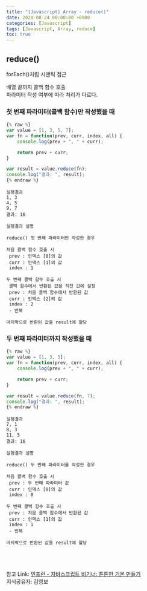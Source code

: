```yaml
---
title: "[Javascript] Array - reduce()"
date: 2020-08-24 00:00:00 +0900
categories: [Javascript]
tags: [Javascript, Array, reduce]
toc: true
---
```


## reduce()

forEach()처럼 시맨틱 접근

배열 끝까지 콜백 함수 호출<br />
파라미터 작성 여부에 따라 처리가 다르다.

### 첫 번째 파라미터(콜백 함수)만 작성했을 때

```javascript
{% raw %}
var value = [1, 3, 5, 7];
var fn = function(prev, curr, index, all) {
	console.log(prev + ", " + curr);

	return prev + curr;
}

var result = value.reduce(fn);
console.log("결과: ", result);
{% endraw %}
```

```
실행결과
1, 3
4, 5
9, 7
결과: 16
```

```
실행결과 설명

reduce() 첫 번째 파라미터만 작성한 경우

처음 콜백 함수 호출 시
 prev : 인덱스 [0]의 값
 curr : 인덱스 [1]의 값
 index : 1

두 번째 콜백 함수 호출 시
 콜백 함수에서 반환된 값을 직전 값에 설정
 prev : 처음 콜백 함수에서 반환된 값
 curr : 인덱스 [2]의 값
 index : 2
 - 반복

마지막으로 반환된 값을 result에 할당
```

### 두 번째 파라미터까지 작성했을 때

```javascript
{% raw %}
var value = [1, 3, 5];
var fn = function(prev, curr, index, all) {
	console.log(prev + ", " + curr);

	return prev + curr;
}

var result = value.reduce(fn, 7);
console.log("결과: ", result);
{% endraw %}
```

```
실행결과
7, 1
8, 3
11, 5
결과: 16
```

```
실행결과 설명

reduce() 두 번째 파라미터를 작성한 경우

처음 콜백 함수 호출 시
 prev : 두 번째 파라미터 값
 curr : 인덱스 [0]의 값
 index : 0

두 번째 콜백 함수 호출 시
 prev : 처음 콜백 함수에서 반환된 값
 curr : 인덱스 [1]의 값
 index : 1
 - 반복

마지막으로 반환된 값을 result에 할당
```

<br /><br /><br />
참고 Link: [인프런 - 자바스크립트 비기너: 튼튼한 기본 만들기][link]<br />
지식공유자: 김영보

[link]: https://www.inflearn.com/course/%EC%9E%90%EB%B0%94%EC%8A%A4%ED%81%AC%EB%A6%BD%ED%8A%B8-%EB%B9%84%EA%B8%B0%EB%84%88 "Go"
